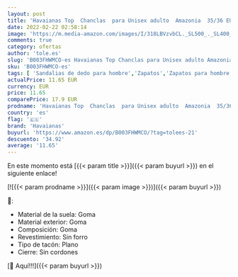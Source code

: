 ```yaml
---
layout: post
title: 'Havaianas Top  Chanclas  para Unisex adulto  Amazonia  35/36 EU'
date: 2022-02-22 02:58:14
image: 'https://m.media-amazon.com/images/I/318LBVzvbCL._SL500_._SL400_.jpg'
comments: true
category: ofertas
author: 'tole.es'
slug: 'B003FHWMCO-es Havaianas Top Chanclas para Unisex adulto Amazonia 35/36 EU'
sku: 'B003FHWMCO-es'
tags: [ 'Sandalias de dedo para hombre','Zapatos','Zapatos para hombre','Zapatos y complementos','chanclas','havaianas', ]
actualPrice: 11.65 EUR
currency: EUR
price: 11.65
comparePrice: 17.9 EUR
prodname: 'Havaianas Top  Chanclas  para Unisex adulto  Amazonia  35/36 EU'
country: 'es'
flag: '🇪🇸'
brand: 'Havaianas'
buyurl: 'https://www.amazon.es/dp/B003FHWMCO/?tag=tolees-21'
descuento: '34.92'
average: '11.65'
---
```


En este momento está [{{< param title >}}]({{< param buyurl >}}) en el siguiente enlace!

[![{{< param prodname >}}]({{< param image >}})]({{< param buyurl >}})

🔎:

- Material de la suela: Goma
- Material exterior: Goma
- Composición: Goma
- Revestimiento: Sin forro
- Tipo de tacón: Plano
- Cierre: Sin cordones

[🛒 Aquí!!!]({{< param buyurl >}})
